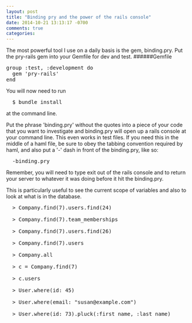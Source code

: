 ```yaml
---
layout: post
title: "Binding pry and the power of the rails console"
date: 2014-10-21 13:13:17 -0700
comments: true
categories:
---
```

The most powerful tool I use on a daily basis is the gem, binding.pry.  Put the pry-rails gem into your Gemfile for dev and test.
######Gemfile
<pre>
group :test, :development do
  gem 'pry-rails'
end
</pre>

You will now need to run
<pre>
  $ bundle install
</pre>
at the command line.


Put the phrase 'binding.pry' without the quotes into a piece of your code that you want to investigate and binding.pry will open up a rails console at your command line.  This even works in test files.  If you need this in the middle of a haml file, be sure to obey the tabbing convention required by haml, and also put a '-' dash in front of the binding.pry, like so:

<pre>
  -binding.pry
</pre>

Remember, you will need to type exit out of the rails console and to return your server to  whatever it was doing before it hit the binding.pry.

This is particularly useful to see the current scope of variables and also to look at what is in the database.
<pre>
  > Company.find(7).users.find(24)

  > Company.find(7).team_memberships

  > Company.find(7).users.find(26)

  > Company.find(7).users

  > Company.all

  > c = Company.find(7)

  > c.users

  > User.where(id: 45)

  > User.where(email: "susan@example.com")

  > User.where(id: 73).pluck(:first_name, :last_name)
</pre>
